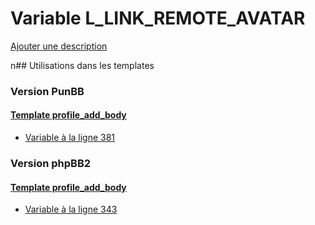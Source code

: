 # Variable L_LINK_REMOTE_AVATAR
[Ajouter une description](https://fa-tvars.appspot.com/L_LINK_REMOTE_AVATAR)

n## Utilisations dans les templates

### Version PunBB

#### [Template profile_add_body](punbb/profile_add_body.md)
* [Variable à la ligne 381](../punbb/profile_add_body.tpl#L381)

### Version phpBB2

#### [Template profile_add_body](subsilver/profile_add_body.md)
* [Variable à la ligne 343](../subsilver/profile_add_body.tpl#L343)